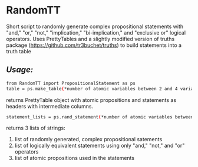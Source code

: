 # RandomTT
Short script to randomly generate complex propositional statements with "and," "or," "not," "implication," "bi-implication," and "exclusive or" logical operators.
Uses PrettyTables and a slightly modified version of truths package (https://github.com/tr3buchet/truths) to build statements into a truth table

## _Usage:_
```sh
from RandomTT import PropositionalStatement as ps
table = ps.make_table(*number of atomic variables between 2 and 4 variables*)
```
returns PrettyTable object with atomic propositions and statements as headers with intermediate columns.

```sh
statement_lists = ps.rand_statement(*number of atomic variables between 2 and 4 variables*)
```
returns 3 lists of strings:
1) list of randomly generated, complex propositional satements
2) list of logically equivalent statements using only "and," "not," and "or" operators
3) list of atomic propositions used in the statements
